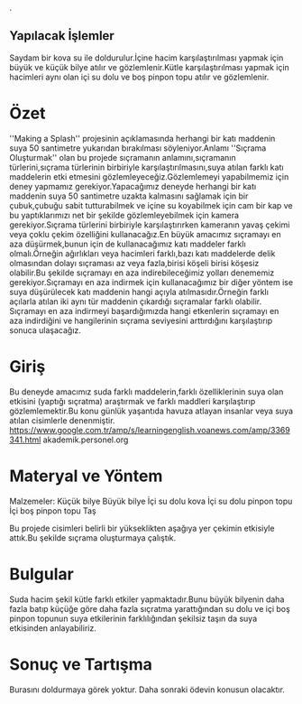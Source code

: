

. 

## Yapılacak İşlemler
Saydam bir kova su ile doldurulur.İçine hacim karşılaştırılması yapmak için büyük ve küçük bilye atılır ve gözlemlenir.Kütle karşılaştırılması yapmak için hacimleri aynı olan içi su dolu ve boş pinpon topu atılır ve gözlemlenir.
# Özet 
 ''Making a Splash'' projesinin açıklamasında herhangi bir katı maddenin suya 50 santimetre yukarıdan bırakılması söyleniyor.Anlamı ''Sıçrama Oluşturmak'' olan bu projede sıçramanın anlamını,sıçramanın türlerini,sıçrama türlerinin birbiriyle karşılaştırılmasını,suya atılan farklı katı maddelerin etki etmesini gözlemleyeceğiz.Gözlemlemeyi yapabilmemiz için deney yapmamız gerekiyor.Yapacağımız deneyde herhangi bir katı maddenin suya 50 santimetre uzakta kalmasını sağlamak için bir çubuk,çubuğu sabit tutturabilmek ve içine su koyabilmek için cam bir kap ve bu yaptıklarımızı net bir şekilde gözlemleyebilmek için kamera gerekiyor.Sıçrama türlerini birbiriyle karşılaştırırken kameranın yavaş çekimi veya çoklu çekim özelliğini kullanacağız.En büyük amacımız sıçramayı en aza düşürmek,bunun için de kullanacağımız katı maddeler farklı olmalı.Örneğin ağırlıkları veya hacimleri farklı,bazı katı maddelerde delik olmasından dolayı sıçraması az veya fazla,birisi köşeli birisi köşesiz olabilir.Bu şekilde sıçramayı en aza indirebileceğimiz yolları denememiz gerekiyor.Sıçramayı en aza indirmek için kullanacağımız bir diğer yöntem ise suya düşürülecek katı maddenin hangi açıyla atılmasıdır.Örneğin farklı açılarla atılan iki aynı tür maddenin çıkardığı sıçramalar farklı olabilir. Sıçramayı en aza indirmeyi başardığımızda hangi etkenlerin sıçramayı en aza indirdiğini ve hangilerinin sıçrama seviyesini arttırdığını karşılaştırıp sonuca ulaşacağız.
# Giriş 
 Bu deneyde amacımız suda farklı maddelerin,farklı özelliklerinin suya olan etkisini (yaptığı sıçratma) araştırmak ve farklı maddleri karşılaştırıp gözlemlemektir.Bu konu günlük yaşantıda havuza atlayan insanlar veya suya atılan cisimlerle denenmiştir.
 https://www.google.com.tr/amp/s/learningenglish.voanews.com/amp/3369341.html
 akademik.personel.org
 
# Materyal ve Yöntem 
Malzemeler:
Küçük bilye
Büyük bilye
İçi su dolu kova
İçi su dolu pinpon topu
İçi boş pinpon topu
Taş
 
 Bu projede cisimleri belirli bir yükseklikten aşağıya yer çekimin etkisiyle attık.Bu şekilde sıçrama oluşturmaya çalıştık.

# Bulgular 
Suda hacim şekil kütle farklı etkiler yapmaktadır.Bunu büyük bilyenin daha fazla batıp küçüğe göre daha fazla sıçratma yarattığından su dolu ve içi boş pinpon topunun suya etkilerinin farklılığından şekilsiz taşın da suya etkisinden anlayabiliriz.
#  Sonuç ve Tartışma 
Burasını doldurmaya görek yoktur. Daha sonraki ödevin konusun olacaktır. 


